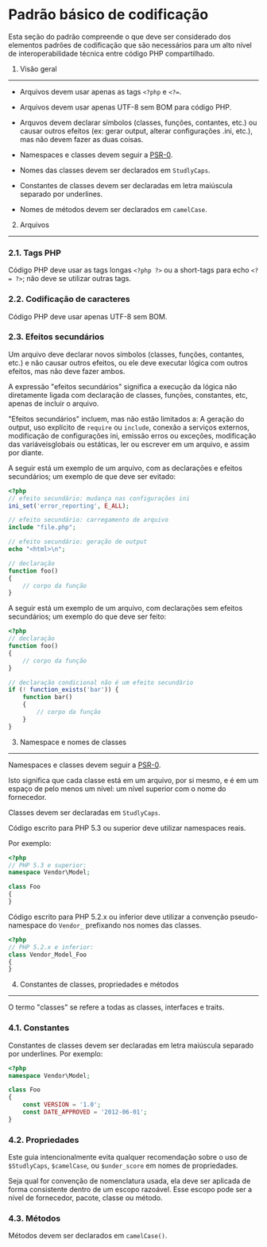 Padrão básico de codificação
=====================

Esta seção do padrão compreende o que deve ser considerado dos elementos padrões de codificação que são necessários para um alto nível de interoperabilidade técnica entre código PHP compartilhado.

[PSR-0]: https://github.com/php-fig/fig-standards/blob/master/accepted/PSR-0.md


1. Visão geral
-----------

- Arquivos devem usar apenas as tags `<?php` e `<?=`.

- Arquivos devem usar apenas UTF-8 sem BOM para código PHP.

- Arquvos devem declarar símbolos (classes, funções, contantes, etc.) ou causar outros efeitos (ex: gerar output, alterar configurações .ini, etc.), mas não devem fazer as duas coisas.

- Namespaces e classes devem seguir a [PSR-0][].

- Nomes das classes devem ser declarados em `StudlyCaps`.

- Constantes de classes devem ser declaradas em letra maiúscula separado por underlines.

- Nomes de métodos devem ser declarados em `camelCase`.


2. Arquivos
--------

### 2.1. Tags PHP

Código PHP deve usar as tags longas `<?php ?>` ou a short-tags para echo `<?= ?>`; não deve se utilizar outras tags.

### 2.2. Codificação de caracteres

Código PHP deve usar apenas UTF-8 sem BOM.

### 2.3. Efeitos secundários


Um arquivo deve declarar novos símbolos (classes, funções, contantes, etc.) e não causar outros efeitos, ou ele deve executar lógica com outros efeitos, mas não deve fazer ambos.

A expressão "efeitos secundários" significa a execução da lógica não diretamente ligada com
declaração de classes, funções, constantes, etc, apenas de incluir o arquivo.

"Efeitos secundários" incluem, mas não estão limitados a: A geração do output, uso explícito de `require` ou `include`, conexão a serviços externos, modificação de configurações ini, emissão erros ou exceções, modificação das variáveis ​​globais ou estáticas,
ler ou escrever em um arquivo, e assim por diante.

A seguir está um exemplo de um arquivo, com as declarações e efeitos secundários;
um exemplo de que deve ser evitado:

```php
<?php
// efeito secundário: mudança nas configurações ini
ini_set('error_reporting', E_ALL);

// efeito secundário: carregamento de arquivo
include "file.php";

// efeito secundário: geração de output
echo "<html>\n";

// declaração
function foo()
{
    // corpo da função
}
```

A seguir está um exemplo de um arquivo, com declarações sem efeitos secundários; um exemplo do que deve ser feito:

```php
<?php
// declaração
function foo()
{
    // corpo da função
}

// declaração condicional não é um efeito secundário
if (! function_exists('bar')) {
    function bar()
    {
        // corpo da função
    }
}
```


3. Namespace e nomes de classes
----------------------------

Namespaces e classes devem seguir a [PSR-0][].

Isto significa que cada classe está em um arquivo, por si mesmo, e é em um espaço de pelo menos um nível: um nível superior com o nome do fornecedor.

Classes devem ser declaradas em `StudlyCaps`.

Código escrito para PHP 5.3 ou superior deve utilizar namespaces reais.

Por exemplo:

```php
<?php
// PHP 5.3 e superior:
namespace Vendor\Model;

class Foo
{
}
```

Código escrito para PHP 5.2.x ou inferior deve utilizar a convenção pseudo-namespace do `Vendor_` prefixando nos nomes das classes.

```php
<?php
// PHP 5.2.x e inferior:
class Vendor_Model_Foo
{
}
```

4. Constantes de classes, propriedades e métodos
-------------------------------------------

O termo "classes" se refere a todas as classes, interfaces e traits.

### 4.1. Constantes

Constantes de classes devem ser declaradas em letra maiúscula separado por underlines.
Por exemplo:

```php
<?php
namespace Vendor\Model;

class Foo
{
    const VERSION = '1.0';
    const DATE_APPROVED = '2012-06-01';
}
```

### 4.2. Propriedades

Este guia intencionalmente evita qualquer recomendação sobre o uso de
`$StudlyCaps`, `$camelCase`, ou `$under_score` em nomes de propriedades.

Seja qual for convenção de nomenclatura usada, ela deve ser aplicada de forma consistente dentro de um
escopo razoável. Esse escopo pode ser a nível de fornecedor, pacote, classe ou método.

### 4.3. Métodos

Métodos devem ser declarados em `camelCase()`.
